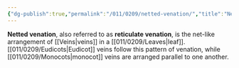 ```yaml
---
{"dg-publish":true,"permalink":"/011/0209/netted-venation/","title":"Netted Venation","tags":["BIOL412","BIOL320"],"created":"2024-09-26T15:21:53.000-07:00","updated":"2025-02-07T10:38:55.506-08:00"}
---
```


**Netted venation**, also referred to as **reticulate venation**, is the net-like arrangement of [[Veins\|veins]] in a [[011/0209/Leaves\|leaf]]. [[011/0209/Eudicots\|Eudicot]] veins follow this pattern of venation, while [[011/0209/Monocots\|monocot]] veins are arranged parallel to one another.
